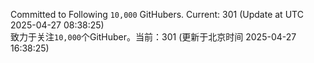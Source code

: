 Committed to Following `10,000` GitHubers. Current: <!-- FOLLOWING_COUNT -->301<!-- FOLLOWING_COUNT --> (Update at UTC <!-- LAST_UPDATED -->2025-04-27 08:38:25<!-- LAST_UPDATED -->)<br>
致力于关注`10,000`个GitHuber。当前：<!-- FOLLOWING_COUNT -->301<!-- FOLLOWING_COUNT --> (更新于北京时间 <!-- LAST_UPDATED_CST -->2025-04-27 16:38:25<!-- LAST_UPDATED_CST -->)
